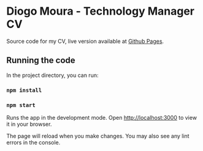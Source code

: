 # Diogo Moura - Technology Manager CV

Source code for my CV, live version available at [Github Pages](https://stormsys.github.io/cv).

## Running the code
In the project directory, you can run:

### `npm install`
### `npm start`

Runs the app in the development mode.
Open [http://localhost:3000](http://localhost:3000) to view it in your browser.

The page will reload when you make changes.
You may also see any lint errors in the console.